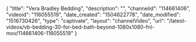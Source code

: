 {
    "title": "Vera Bradley Bedding",
    "description": "",
    "channelid": "114661406",
    "videoid": "116055519",
    "date_created": "1504622778",
    "date_modified": "1516730426",
    "type": "captivate",
    "layout": "channelVideo",
    "url": "\/latest-videos\/vb-bedding-30-for-bed-bath-beyond-1080x1080-fnl-mov\/114661406-116055519"
}